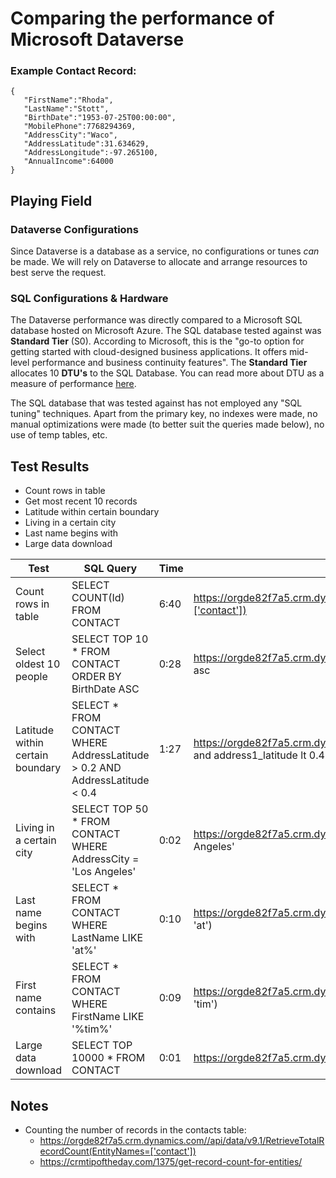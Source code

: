 # Comparing the performance of Microsoft Dataverse

### Example Contact Record:
```
{
   "FirstName":"Rhoda",
   "LastName":"Stott",
   "BirthDate":"1953-07-25T00:00:00",
   "MobilePhone":7768294369,
   "AddressCity":"Waco",
   "AddressLatitude":31.634629,
   "AddressLongitude":-97.265100,
   "AnnualIncome":64000
}
```

## Playing Field



### Dataverse Configurations
Since Dataverse is a database as a service, no configurations or tunes *can* be made. We will rely on Dataverse to allocate and arrange resources to best serve the request.

### SQL Configurations & Hardware
The Dataverse performance was directly compared to a Microsoft SQL database hosted on Microsoft Azure.
The SQL database tested against was **Standard Tier** (S0). According to Microsoft, this is the "go-to option for getting started with cloud-designed business applications. It offers mid-level performance and business continuity features".
The **Standard Tier** allocates 10 **DTU's** to the SQL Database. You can read more about DTU as a measure of performance [here](https://docs.microsoft.com/en-us/azure/azure-sql/database/service-tiers-dtu?view=azuresql).

The SQL database that was tested against has not employed any "SQL tuning" techniques. Apart from the primary key, no indexes were made, no manual optimizations were made (to better suit the queries made below), no use of temp tables, etc.


## Test Results
- Count rows in table
- Get most recent 10 records
- Latitude within certain boundary
- Living in a certain city
- Last name begins with
- Large data download

|Test|SQL Query|Time|Dataverse Query|Time|
|-|-|-|-|-|
|Count rows in table|SELECT COUNT(Id) FROM CONTACT|6:40|https://orgde82f7a5.crm.dynamics.com//api/data/v9.1/RetrieveTotalRecordCount(EntityNames=['contact'])|0:0.4|
|Select oldest 10 people|SELECT TOP 10 * FROM CONTACT ORDER BY BirthDate ASC|0:28|https://orgde82f7a5.crm.dynamics.com/api/data/v9.0/contacts?$top=10&$orderby=birthdate asc|0:48|
|Latitude within certain boundary|SELECT * FROM CONTACT WHERE AddressLatitude > 0.2 AND AddressLatitude < 0.4|1:27|https://orgde82f7a5.crm.dynamics.com/api/data/v9.0/contacts?$filter=address1_latitude gt 0.2 and address1_latitude lt 0.4|11.51|
|Living in a certain city|SELECT TOP 50 * FROM CONTACT WHERE AddressCity = 'Los Angeles'|0:02|https://orgde82f7a5.crm.dynamics.com/api/data/v9.0/contacts?$filter=address1_city eq 'Los Angeles'|52:74|
|Last name begins with|SELECT * FROM CONTACT WHERE LastName LIKE 'at%'|0:10|https://orgde82f7a5.crm.dynamics.com/api/data/v9.0/contacts?$filter=startswith(lastname, 'at')|0:15|
|First name contains|SELECT * FROM CONTACT WHERE FirstName LIKE '%tim%'|0:09|https://orgde82f7a5.crm.dynamics.com/api/data/v9.0/contacts?$filter=contains(firstname, 'tim')|0:09|
|Large data download|SELECT TOP 10000 * FROM CONTACT|0:01|https://orgde82f7a5.crm.dynamics.com/api/data/v9.0/contacts?$top=10000|0:10|


## Notes
- Counting the number of records in the contacts table:
    - https://orgde82f7a5.crm.dynamics.com//api/data/v9.1/RetrieveTotalRecordCount(EntityNames=['contact'])
    - https://crmtipoftheday.com/1375/get-record-count-for-entities/